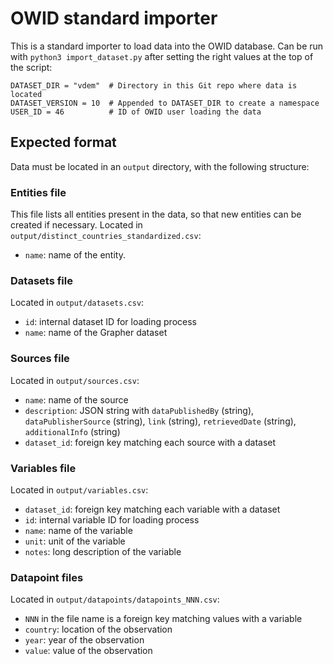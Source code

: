 # OWID standard importer

This is a standard importer to load data into the OWID database. Can be run with `python3 import_dataset.py` after setting the right values at the top of the script:

```
DATASET_DIR = "vdem"  # Directory in this Git repo where data is located
DATASET_VERSION = 10  # Appended to DATASET_DIR to create a namespace
USER_ID = 46          # ID of OWID user loading the data
```


## Expected format

Data must be located in an `output` directory, with the following structure:


### Entities file

This file lists all entities present in the data, so that new entities can be created if necessary. Located in `output/distinct_countries_standardized.csv`:

* `name`: name of the entity.


### Datasets file

Located in `output/datasets.csv`:

* `id`: internal dataset ID for loading process
* `name`: name of the Grapher dataset


### Sources file

Located in `output/sources.csv`:

* `name`: name of the source
* `description`: JSON string with `dataPublishedBy` (string), `dataPublisherSource` (string), `link` (string), `retrievedDate` (string), `additionalInfo` (string)
* `dataset_id`: foreign key matching each source with a dataset


### Variables file

Located in `output/variables.csv`:

* `dataset_id`: foreign key matching each variable with a dataset
* `id`: internal variable ID for loading process
* `name`: name of the variable
* `unit`: unit of the variable
* `notes`: long description of the variable


### Datapoint files

Located in `output/datapoints/datapoints_NNN.csv`:

* `NNN` in the file name is a foreign key matching values with a variable
* `country`: location of the observation
* `year`: year of the observation
* `value`: value of the observation
